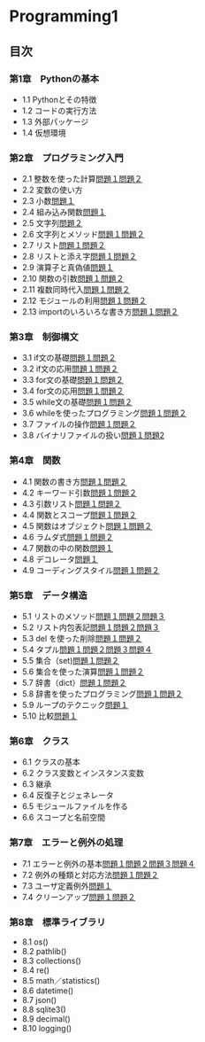 # Programming1

## 目次
### 第1章　Pythonの基本
* 1.1 Pythonとその特徴
* 1.2 コードの実行方法
* 1.3 外部パッケージ
* 1.4 仮想環境


### 第2章　プログラミング入門
* 2.1 整数を使った計算[問題１](./chapter02/Q2_1_1.py)[問題２](./chapter02/Q2_1_2.py)
* 2.2 変数の使い方
* 2.3 小数[問題１](chapter02/Q2_3_1.py)
* 2.4 組み込み関数[問題１](chapter02/Q2_4_1.py)
* 2.5 文字列[問題２](chapter02/Q2_5_2.py)
* 2.6 文字列とメソッド[問題１](chapter/Q2_6_1.py)[問題２](chapter02/Q2_6_2.py)
* 2.7 リスト[問題１](chapter02/Q2_7_1.py)[問題２](chapter02/Q2_7_2.py)
* 2.8 リストと添え字[問題１](chapter02/Q2_8_1.py)[問題２](chapter02/Q2_8_2.py)
* 2.9 演算子と真偽値[問題１](chapter02/Q2_9_1.py)
* 2.10 関数の引数[問題１](chapter02/Q2_10_1.py)[問題２](chapter02/Q2_10_2.py)
* 2.11 複数同時代入[問題１](chapter02/Q2_11_1.py)[問題２](chapter02/Q2_11_2.py)
* 2.12 モジュールの利用[問題１](chapter02/Q2_12_1.py)[問題２](chapter02/Q2_12_2.py)
* 2.13 importのいろいろな書き方[問題１](chapter02/Q2_13_1.py)[問題２](chapter02/Q2_13_2.py)


### 第3章　制御構文
* 3.1 if文の基礎[問題１](chapter03/Q3_1_1.py)[問題２](chapter03/Q3_1_2.py)
* 3.2 if文の応用[問題１](chapter03/Q3_2_1.py)[問題２](chapter03/Q3_2_2.py)
* 3.3 for文の基礎[問題１](chapter03/Q3_3_1.py)[問題２](chapter03/Q3_3_2.py)
* 3.4 for文の応用[問題１](chapter03/Q3_4_1.py)[問題２](chapter03/Q3_4_2.py)
* 3.5 while文の基礎[問題１](chapter03/Q3_5_1.py)[問題２](chapter03/Q3_5_2.py)
* 3.6 whileを使ったプログラミング[問題１](chapter03/Q3_6_1.py)[問題２](chapter03/Q3_6_2.py)
* 3.7 ファイルの操作[問題１](chapter03/Q3_7_1.py)[問題２](chapter03/Q3_7_2.py)
* 3.8 バイナリファイルの扱い[問題１](chapter03/Q3_8_1.py)[問題2](chapter03/Q3_8_2)


### 第4章　関数
* 4.1 関数の書き方[問題１](chapter04/Q4_1_1.py)[問題２](chapter04/Q4_1_2.py)
* 4.2 キーワード引数[問題１](chapter04/Q4_2_1.py)[問題２](chapter04/Q4_2_2.py)
* 4.3 引数リスト[問題１](chapter04/Q4_3_1.py)[問題２](chapter04/Q4_3_2.py)
* 4.4 関数とスコープ[問題１](chapter04/Q4_4_1.py)[問題２](chapter04/Q4_4_2.py)
* 4.5 関数はオブジェクト[問題１](chapter04/Q4_5_1.py)[問題２](chapter04/Q4_5_2.py)
* 4.6 ラムダ式[問題１](chapter04/Q4_6_1.py)[問題２](chapter04/Q4_6_2.py)
* 4.7 関数の中の関数[問題１](chapter04/Q4_7_1.py)
* 4.8 デコレータ[問題１](chapter04/Q4_8_1.py)
* 4.9 コーディングスタイル[問題１](chapter04/Q4_9_1.py)[問題２](chapter04/Q4_9_2.py)


### 第5章　データ構造
* 5.1 リストのメソッド[問題１](chapter05/Q5_1_1.py)[問題２](chapter05/Q5_1_2.py)[問題３](chapter05/Q5_1_3.py)
* 5.2 リスト内包表記[問題１](chapter05/Q5_2_1.py)[問題２](chapter05/Q5_2_2.py)[問題３](chapter05/Q5_2_3.py)
* 5.3 del を使った削除[問題１](chapter05/Q5_3_1.py)[問題２](chapter05/Q5_3_2.py)
* 5.4 タプル[問題１](chapter05/Q5_4_1.py)[問題２](chapter05/Q5_4_2.py)[問題３](chapter05/Q5_4_3.py)[問題４](chapter05/Q5_4_4.py)
* 5.5 集合（set)[問題１](chapter05/Q5_5_1.py)[問題２](chapter05/Q5_5_2.py)
* 5.6 集合を使った演算[問題１](chapter05/Q5_6_1.py)[問題２](chapter05/Q5_6_2.py)
* 5.7 辞書（dict）[問題１](chapter05/Q5_7_1.py)[問題２](chapter05/Q5_7_2.py)
* 5.8 辞書を使ったプログラミング[問題１](chapter05/Q5_8_1.py)[問題２](chapter05/Q5_8_2.py)
* 5.9 ループのテクニック[問題１](chapter05/Q5_9_1.py)
* 5.10 比較[問題１](chapter05/Q5_10_1.py)


### 第6章　クラス
* 6.1 クラスの基本
* 6.2 クラス変数とインスタンス変数
* 6.3 継承
* 6.4 反復子とジェネレータ
* 6.5 モジュールファイルを作る
* 6.6 スコープと名前空間


### 第7章　エラーと例外の処理
* 7.1 エラーと例外の基本[問題１](chapter07/Q7_1_1.py)[問題２](chapter07/Q7_1_2.py)[問題３](chapter07/Q7_1_3.py)[問題４](chapter07/Q7_1_4.py)
* 7.2 例外の種類と対応方法[問題１](chapter07/Q7_2_1.py)[問題２](chapter07/Q7_2_2.py)
* 7.3 ユーザ定義例外[問題１](chapter07/Q7_3_1.py)
* 7.4 クリーンアップ[問題１](chapter07/Q7_4_1.py)[問題２](chapter07/Q7_4_2.py)


### 第8章　標準ライブラリ
* 8.1 os()
* 8.2 pathlib()
* 8.3 collections()
* 8.4 re()
* 8.5 math／statistics()
* 8.6 datetime()
* 8.7 json()
* 8.8 sqlite3()
* 8.9 decimal()
* 8.10 logging()

